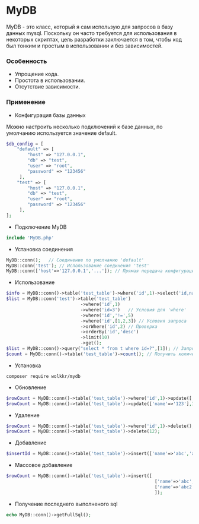 # MyDB

MyDB - это класс, который я сам использую для запросов в базу данных mysql. Поскольку он часто требуется для использования в некоторых скриптах, цель разработки заключается в том, чтобы код был тонким и простым в использовании и без зависимостей.

### Особенность

- Упрощение кода.
- Простота в использовании.
- Отсутствие зависимости.

### Применение

- Конфигурация базы данных 

Можно настроить несколько подключений к базе данных, по умолчанию используется значение default.

```php
$db_config = [
	"default" => [
		"host" => "127.0.0.1",
		"db" => "test",
		"user" => "root",
		"password" => "123456"
	 ],
	"test" => [
		"host" => "127.0.0.1",
		"db" => "test",
		"user" => "root",
		"password" => "123456"
	 ],
];
```

- Подключение MyDB

```php
include 'MyDB.php'
```



- Установка соединения

```php
MyDB::conn();   // Соединение по умолчанию 'default'
MyDB::conn('test'); // Использование соединения 'test'
MyDB::conn(['host'=>'127.0.0.1','...']); // Прямая передача конфигурации соединения
```

- Использование

```php
$info = MyDB::conn()->table('test_table')->where('id',1)->select('id,name')->first();
$list = MyDB::conn('test')->table('test_table')
							->where('id',1)
    						->where('id=3')   // Условия для 'where'
							->where('id','!=',5)
							->where('id',[1,2,3]) // Условия запроса
							->orWhere('id',2) // Проверка
							->orderBy('id','desc')
							->limit(10)
							->get();
$list = MyDB::conn()->query("select * from t where id=?",[1]); // Запрос sql
$count = MyDB::conn()->table('test_table')->count(); // Получить количество
```

- Установка

```
composer require wolkkr/mydb
```

- Обновление

```php
$rowCount = MyDB::conn()->table('test_table')->where('id',1)->update(['name'=>'123']);
$rowCount = MyDB::conn()->table('test_table')->update(['name'=>'123'],1);
```

- Удаление

```php
$rowCount = MyDB::conn()->table('test_table')->where('id',1)->delete(); 
$rowCount = MyDB::conn()->table('test_table')->delete(12);
```

- Добавление

```php
$insertId = MyDB::conn()->table('test_table')->insert(['name'=>'abc','age'=>15]);
```

- Массовое добавление

```php
$rowCount = MyDB::conn()->table('test_table')->insert([
                                                        ['name'=>'abc','age'=>15],
                                                        ['name'=>'abc2','age'=>20],
                                                        ]);
```

- Получение последнего выполненого sql

```php
echo MyDB::conn()->getFullSql();
```


